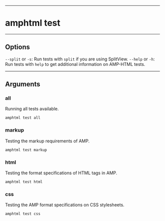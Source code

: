
---
# amphtml test
---

## Options

`--split` or `-s`: Run tests with `split` if you are using SplitView.
`--help` or `-h`: Run tests with `help` to get additional information on AMP-HTML tests.

---

## Arguments

### all
Running all tests available.

    amphtml test all


### markup
Testing the markup requirements of AMP.

    amphtml test markup


### html
Testing the format specifications of HTML tags in AMP.

    amphtml test html


### css
Testing the AMP format specifications on CSS stylesheets.

    amphtml test css
